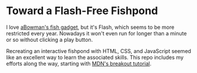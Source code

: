 # Toward a Flash-Free Fishpond

I love [aBowman's fish gadget](http://abowman.com/google-modules/fish/), but it's Flash, which seems to be more restricted every year. Nowadays it won't even run for longer than a minute or so without clicking a play button.

Recreating an interactive fishpond with HTML, CSS, and JavaScript seemed like an excellent way to learn the associated skills. This repo includes my efforts along the way, starting with [MDN's breakout tutorial](https://developer.mozilla.org/en-US/docs/Games/Tutorials/2D_Breakout_game_pure_JavaScript).